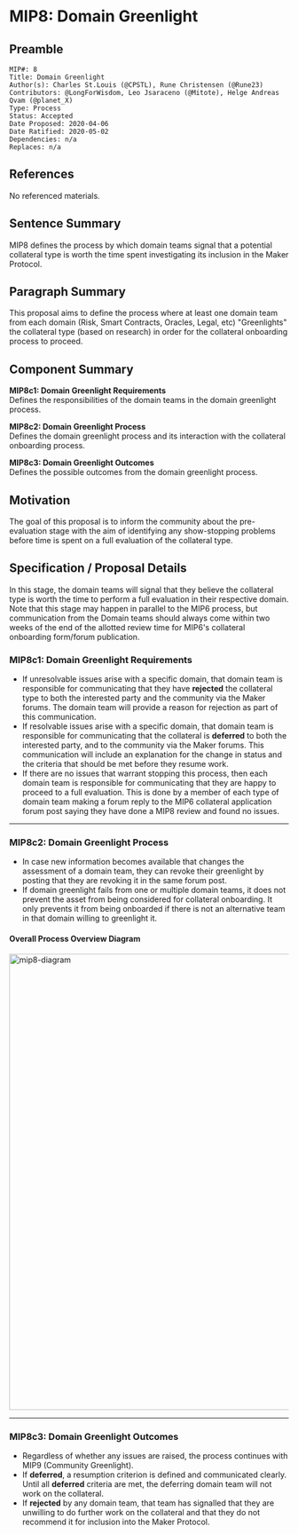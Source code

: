 # MIP8: Domain Greenlight

## Preamble
```
MIP#: 8
Title: Domain Greenlight
Author(s): Charles St.Louis (@CPSTL), Rune Christensen (@Rune23)
Contributors: @LongForWisdom, Leo Jsaraceno (@Mitote), Helge Andreas Qvam (@planet_X)
Type: Process
Status: Accepted
Date Proposed: 2020-04-06
Date Ratified: 2020-05-02
Dependencies: n/a
Replaces: n/a
```
## References
No referenced materials.

## Sentence Summary

MIP8 defines the process by which domain teams signal that a potential collateral type is worth the time spent investigating its inclusion in the Maker Protocol.

## Paragraph Summary

This proposal aims to define the process where at least one domain team from each domain (Risk, Smart Contracts, Oracles, Legal, etc) "Greenlights" the collateral type (based on research) in order for the collateral onboarding process to proceed.

## Component Summary

**MIP8c1: Domain Greenlight Requirements**  
Defines the responsibilities of the domain teams in the domain greenlight process.

**MIP8c2: Domain Greenlight Process**  
Defines the domain greenlight process and its interaction with the collateral onboarding process.

**MIP8c3: Domain Greenlight Outcomes**  
Defines the possible outcomes from the domain greenlight process.


## Motivation

The goal of this proposal is to inform the community about the pre-evaluation stage with the aim of identifying any show-stopping problems before time is spent on a full evaluation of the collateral type.

## Specification / Proposal Details

In this stage, the domain teams will signal that they believe the collateral type is worth the time to perform a full evaluation in their respective domain. Note that this stage may happen in parallel to the MIP6 process, but communication from the Domain teams should always come within two weeks of the end of the allotted review time for MIP6's collateral onboarding form/forum publication. 

### MIP8c1: Domain Greenlight Requirements

-   If unresolvable issues arise with a specific domain, that domain team is responsible for communicating that they have **rejected** the collateral type to both the interested party and the community via the Maker forums. The domain team will provide a reason for rejection as part of this communication.
-   If resolvable issues arise with a specific domain, that domain team is responsible for communicating that the collateral is **deferred** to both the interested party, and to the community via the Maker forums. This communication will include an explanation for the change in status and the criteria that should be met before they resume work.
-   If there are no issues that warrant stopping this process, then each domain team is responsible for communicating that they are happy to proceed to a full evaluation. This is done by a member of each type of domain team making a forum reply to the MIP6 collateral application forum post saying they have done a MIP8 review and found no issues.

---

### MIP8c2: Domain Greenlight Process

-   In case new information becomes available that changes the assessment of a domain team, they can revoke their greenlight by posting that they are revoking it in the same forum post.
-   If domain greenlight fails from one or multiple domain teams, it does not prevent the asset from being considered for collateral onboarding. It only prevents it from being onboarded if there is not an alternative team in that domain willing to greenlight it.

#### Overall Process Overview Diagram

<img width="822" alt="mip8-diagram" src="https://user-images.githubusercontent.com/32653033/79890509-9637e000-83cd-11ea-8078-7fcaac410a51.png">

---
    
### MIP8c3: Domain Greenlight Outcomes

-   Regardless of whether any issues are raised, the process continues with MIP9 (Community Greenlight).
-   If **deferred**, a resumption criterion is defined and communicated clearly. Until all **deferred** criteria are met, the deferring domain team will not work on the collateral. 
-   If **rejected** by any domain team, that team has signalled that they are unwilling to do further work on the collateral and that they do not recommend it for inclusion into the Maker Protocol.

